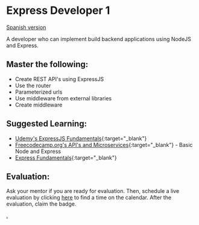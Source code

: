 # Express Developer 1

[Spanish version](express1-es.md)

A developer who can implement build backend applications using NodeJS and Express.

## Master the following:

- Create REST API's using ExpressJS
- Use the router
- Parameterized urls
- Use middleware from external libraries
- Create middleware

## Suggested Learning:

- [Udemy's ExpressJS Fundamentals](https://www.udemy.com/course/expressjs-fundamentals/){:target="\_blank"}
- [Freecodecamp.org's API's and Microservices](https://www.freecodecamp.org/learn){:target="\_blank"} - Basic Node and Express
- [Express Fundamentals](https://www.rithmschool.com/courses/node-express-fundamentals){:target="\_blank"}

## Evaluation:

Ask your mentor if you are ready for evaluation. Then, schedule a live evaluation by clicking [here](https://webdev.codex.academy/mastery-eval-4?badge=VIdEr0C6R2-mk1KPovI7DA) to find a time on the calendar. After the evaluation, claim the badge.

[.](level-4)
